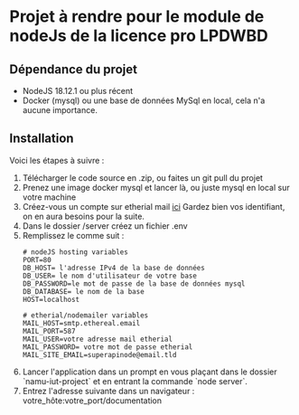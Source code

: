 <h1>
Projet à rendre pour le module de nodeJs de la licence pro LPDWBD
</h1>

<h2>Dépendance du projet</h2>
<ul>
<li>
    NodeJS 18.12.1 ou plus récent
</li>
<li>
    Docker (mysql) ou une base de données MySql en local, cela n'a aucune importance.
</li>
</ul>

<h2>Installation</h2>
Voici les étapes à suivre :
<ol>
<li>Télécharger le code source en .zip, ou faites un git pull du projet</li>
<li>Prenez une image docker mysql et lancer là, ou juste mysql en local sur votre machine </li>
<li>
    Créez-vous un compte sur etherial mail <a href="https://ethereal.email/">ici</a>
    Gardez bien vos identifiant, on en aura besoins pour la suite.
</li>
<li>
    Dans le dossier /server créez un fichier .env
</li>
<li>
    Remplissez le comme suit :

    # nodeJS hosting variables
    PORT=80
    DB_HOST= l'adresse IPv4 de la base de données
    DB_USER= le nom d'utilisateur de votre base
    DB_PASSWORD=le mot de passe de la base de données mysql
    DB_DATABASE= le nom de la base
    HOST=localhost
    
    # etherial/nodemailer variables
    MAIL_HOST=smtp.ethereal.email
    MAIL_PORT=587
    MAIL_USER=votre adresse mail etherial
    MAIL_PASSWORD= votre mot de passe etherial
    MAIL_SITE_EMAIL=superapinode@email.tld
</li>
<li>
    Lancer l'application dans un prompt en vous plaçant dans le dossier `namu-iut-project` et
    en entrant la commande `node server`.
</li>
<li>
    Entrez l'adresse suivante dans un navigateur : votre_hôte:votre_port/documentation
</li>
</ol>
